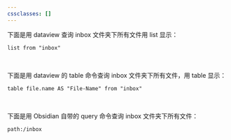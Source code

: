 ```yaml
---
cssclasses: []
---
```



下面是用 dataview 查询 inbox 文件夹下所有文件用 list 显示：
```dataview
list from "inbox"
```

<br>


下面是用 dataview 的 table 命令查询 inbox 文件夹下所有文件，用 table 显示：

```dataview
table file.name AS "File-Name" from "inbox"
```


<br>


下面是用 Obsidian 自带的 query 命令查询 inbox 文件夹下所有文件：

```query
path:/inbox
```